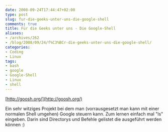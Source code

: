 ```yaml
---
date: 2008-09-24T17:44:47+02:00
type: post
slug: fur-die-geeks-unter-uns-die-google-shell
comments: true
title: Für die Geeks unter uns - Die Google-Shell
aliases:
- /archives/262
- /blog/2008/09/24/f%C3%BCr-die-geeks-unter-uns-die-google-shell/
categories:
- Coding
- Linux
tags:
- bash
- google
- Google-Shell
- Linux
- shell
---
```


[http://goosh.org/](http://goosh.org/)

Ein sehr witziges Projekt bei dem man (vorrausgesetzt man kann mit einer
normalen Shell umgehen) Google steuern kann. Zum lernen einfach mal "ls"
eingeben. Darin sind Directorys und Befehle gelistet die ausgeführt werden
können :)
